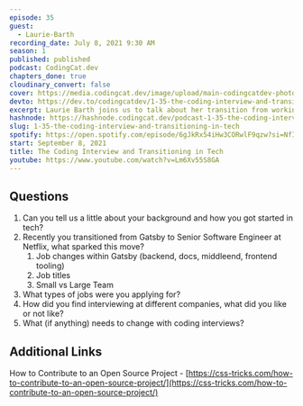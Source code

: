 ```yaml
---
episode: 35
guest:
  - Laurie-Barth
recording_date: July 8, 2021 9:30 AM
season: 1
published: published
podcast: CodingCat.dev
chapters_done: true
cloudinary_convert: false
cover: https://media.codingcat.dev/image/upload/main-codingcatdev-photo/ni4t43qfcdab90gojuve.png
devto: https://dev.to/codingcatdev/1-35-the-coding-interview-and-transitioning-in-tech-3h3m
excerpt: Laurie Barth joins us to talk about her transition from working on docs with Gatsby to becoming a Software Engineer at Netflix and the coding interviews along the way.
hashnode: https://hashnode.codingcat.dev/podcast-1-35-the-coding-interview-and-transitioning-in-tech
slug: 1-35-the-coding-interview-and-transitioning-in-tech
spotify: https://open.spotify.com/episode/6gJkRx54iHw3CORwlF9qzw?si=NfIUKSRxSouH4ErIxoNQoQ
start: September 8, 2021
title: The Coding Interview and Transitioning in Tech
youtube: https://www.youtube.com/watch?v=Lm6Xv55S8GA
---
```


## Questions

1. Can you tell us a little about your background and how you got started in tech?
2. Recently you transitioned from Gatsby to Senior Software Engineer at Netflix, what sparked this move?
   1. Job changes within Gatsby (backend, docs, middleend, frontend tooling)
   2. Job titles
   3. Small vs Large Team
3. What types of jobs were you applying for?
4. How did you find interviewing at different companies, what did you like or not like?
5. What (if anything) needs to change with coding interviews?

## Additional Links

How to Contribute to an Open Source Project - [https://css-tricks.com/how-to-contribute-to-an-open-source-project/](https://css-tricks.com/how-to-contribute-to-an-open-source-project/)
